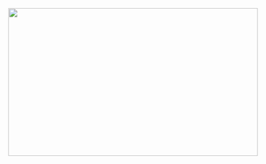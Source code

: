 <img src="https://i.postimg.cc/XY1W30Fr/tumblr-13d2c753eed929097cc13bbb1d3e482c-1509237a-2048.gif" width="100%" height="300px"/>
